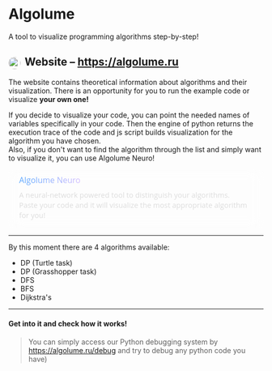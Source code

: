 # Algolume

A tool to visualize programming algorithms step-by-step!

[//]: # (![ahor.png]&#40;media%2Fahor.png&#41;)

## <img src="media/a.ico" width="24" height="24" style="border-radius:50%; vertical-align:middle; margin-right:8px;" alt="a icon">Website – https://algolume.ru

The website contains theoretical information about algorithms and their visualization.
There is an opportunity for you to run the example code or visualize **your own one!**

If you decide to visualize your code, you can point the needed names of variables specifically in your code.
Then the engine of python returns the execution trace of the code and js script builds visualization for the algorithm
you have chosen. </br>
Also, if you don't want to find the algorithm through the list and simply want to visualize it,
you can use Algolume Neuro!

<div align="left" style="
  display: inline-block;
  backdrop-filter: blur(14px) saturate(140%);
  background: rgba(255, 255, 255, 0.04);
  border: 1px solid rgba(255, 255, 255, 0.08);
  border-radius: 8px;
  padding: 10px 20px 14px;
">
  <!-- Обёртка-ссылка вокруг SVG-логотипа -->
  <a href="https://algolume.ru" target="_blank" rel="noopener" style="display: inline-block; text-decoration: none;">
    <svg xmlns="http://www.w3.org/2000/svg" viewBox="0 0 400 24" width="400">
      <defs>
        <linearGradient id="gradient" x1="0%" y1="0%" x2="100%" y2="0%">
          <stop offset="0%" stop-color="var(--accent1, #58a6ff)"/>
          <stop offset="100%" stop-color="var(--accent2, #d4bfff)"/>
        </linearGradient>
      </defs>
      <text x="0" y="16" font-family="'Open Sans', sans-serif" font-size="16" fill="url(#gradient)">
        Algolume Neuro
      </text>
    </svg>
  </a>

  <div style="text-align: left; margin-top: 6px;">
    <p style="
      font-family: 'Open Sans', sans-serif;
      font-size: 0.9rem;
      line-height: 1.4;
      color: #ddd;
      margin: 0;
      font-style: normal;
    ">
      A neural-network powered tool to distinguish your algorithms.<br/>
      Paste your code and it will visualize the most appropriate algorithm for you!
    </p>
  </div>
</div>

---

By this moment there are 4 algorithms available:

- DP (Turtle task)
- DP (Grasshopper task)
- DFS
- BFS
- Dijkstra's

---

#### Get into it and check how it works!


> You can simply access our Python debugging system by https://algolume.ru/debug and try to debug any python code you
> have)
